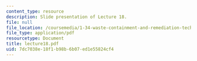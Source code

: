 ```yaml
---
content_type: resource
description: Slide presentation of Lecture 18.
file: null
file_location: /coursemedia/1-34-waste-containment-and-remediation-technology-spring-2004/7dc7038e18f1b98b6b07ed1e55824cf4_lecture18.pdf
file_type: application/pdf
resourcetype: Document
title: lecture18.pdf
uid: 7dc7038e-18f1-b98b-6b07-ed1e55824cf4
---
```

